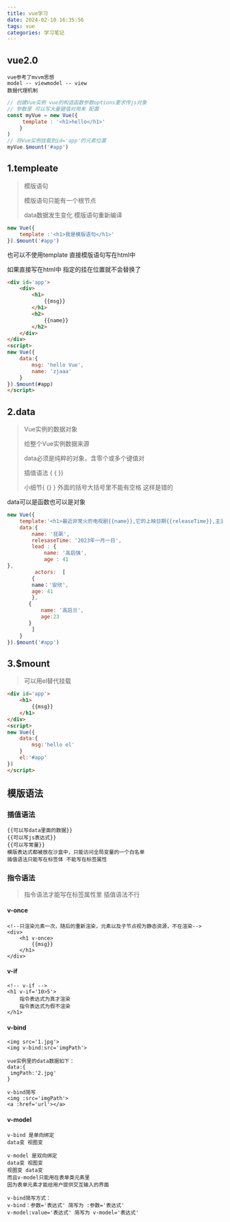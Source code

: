 ```yaml
---
title: vue学习
date: 2024-02-10 16:35:56
tags: vue
categories: 学习笔记
---
```


## vue2.0

```
vue参考了mvvm思想
model -- viewmodel -- view
数据代理机制
```



```js
// 创建Vue实例 vue的构造函数参数options要求传js对象
// 参数里 可以写大量键值对用来 配置
const myVue = new Vue({
     template : '<h1>hello</h1>'
    }
)
// 将Vue实例挂载到id='app'的元素位置
myVue.$mount('#app')
```

## 1.templeate

>模版语句
>
>模版语句只能有一个根节点
>
>data数据发生变化 模版语句重新编译

```js
new Vue({
    template :'<h1>我是模版语句</h1>'
}).$mount('#app')
```

也可以不使用template 直接模版语句写在html中

如果直接写在html中 指定的挂在位置就不会替换了

```html
<div id='app'>
    <div>
        <h1>
            {{msg}}
        </h1>
        <h2>
            {{name}}
        </h2>
    </div>
</div>
<script>
new Vue({
    data:{
        msg: 'hello Vue',
        name: 'zjaaa'
    }
}).$mount(#app)
</script>
```



## 2.data

>Vue实例的数据对象
>
>给整个Vue实例数据来源
>
>data必须是纯粹的对象，含零个或多个键值对
>
>插值语法 { { }}
>
>小细节{ {} } 外面的括号大括号里不能有空格 这样是错的

data可以是函数也可以是对象

```js
new Vue({
    template:'<h1>最近非常火的电视剧{{name}},它的上映日期{{releaseTime}},主演有{{lead.name}},{{actors[0].name</h1>'
    data:{
        name: '狂飙',
        relesaseTime: '2023年一月一日',
        lead : {
            name: '高启强',
            age : 41
},
         actors:  [
        {
        name：'安欣',
        age: 41
        },
       {
           name: '高启兰',
           age:23
       }
        ]
    }
}).$mount('#app')
```

## 3.$mount

>可以用el替代挂载

```html
<div id='app'>
    <h1>
        {{msg}}
    </h1>
</div>
<script>
new Vue({
    data:{
        msg:'hello el'
    }
    el:'#app'
})
</script>
```

## 模版语法

### 插值语法

```
{{可以写data里面的数据}}
{{可以写js表达式}}
{{可以写常量}}
模版表达式都被放在沙盒中，只能访问全局变量的一个白名单
插值语法只能写在标签体 不能写在标签属性
```

### 指令语法

>指令语法才能写在标签属性里 插值语法不行

#### v-once

```vue
<!--只渲染元素一次，随后的重新渲染，元素以及子节点视为静态资源，不在渲染-->
<div>
    <h1 v-once>
        {{msg}}
    </h1>
</div>

```

#### v-if

```vue
<!-- v-if -->
<h1 v-if='10>5'>
    指令表达式为真才渲染
    指令表达式为假不渲染
</h1>
```

#### v-bind

```vue
<img src='1.jpg'>
<img v-bind:src='imgPath'>

vue实例里的data数据如下：
data:{
 imgPath:'2.jpg'
}

v-bind简写
<img :src='imgPath'>
<a :href='url'></a>
```

#### v-model

```vue
v-bind 是单向绑定
data变 视图变

v-model 是双向绑定
data变 视图变
视图变 data变
而且v-model只能用在表单类元素里
因为表单元素才能给用户提供交互输入的界面

v-bind简写方式：
v-bind：参数='表达式' 简写为 :参数='表达式'
v-model:value='表达式' 简写为 v-model='表达式'
```

